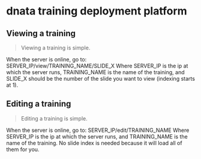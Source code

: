 # dnata training deployment platform

## Viewing a training
> Viewing a training is simple.

When the server is online, go to:
SERVER_IP/view/TRAINING_NAME/SLIDE_X
Where SERVER_IP is the ip at which the server runs, TRAINING_NAME is the name of the training, and SLIDE_X should be the number of the slide you want to view (indexing starts at 1).

## Editing a training
> Editing a training is simple.

When the server is online, go to:
SERVER_IP/edit/TRAINING_NAME
Where SERVER_IP is the ip at which the server runs, and TRAINING_NAME is the name of the training. No slide index is needed because it will load all of them for you.
